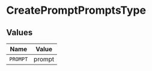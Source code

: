 # CreatePromptPromptsType


## Values

| Name     | Value    |
| -------- | -------- |
| `PROMPT` | prompt   |